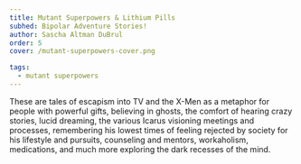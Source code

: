 ```yaml
---
title: Mutant Superpowers & Lithium Pills
subhed: Bipolar Adventure Stories!
author: Sascha Altman DuBrul
order: 5
cover: /mutant-superpowers-cover.png

tags:
  - mutant superpowers
---
```


These are tales of escapism into TV and the X-Men as a metaphor for people with
powerful gifts, believing in ghosts, the comfort of hearing crazy stories, lucid
dreaming, the various Icarus visioning meetings and processes, remembering his
lowest times of feeling rejected by society for his lifestyle and pursuits,
counseling and mentors, workaholism, medications, and much more exploring the
dark recesses of the mind.

<!-- more -->
